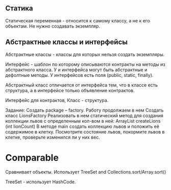 ## Статика
Статическая переменная - относится к самому классу, а не к его объектам. Не нужно создавать экземпляр.

## Абстрактные классы и интерфейсы
Абстрактные классы - классы для которых нельзя создать экземпляры.

Интерфейс - шаблон по которому описываются контракты на методы из абстрактного класса. У и интерфейса могут быть абстрактные и дефолтные методы. У интерфейсов есть поля (public, static, finally).

Абстрактный класс отличается от интерфейса тем, что в классе есть структура, а в интерфейсе только объявление контрактов.

Интерфейс для контрактов,  Класс - структура.

Задание:
Создать package – factory. Работу продолжаем в нем
Создать класс LionsFactory
Реализовать в нем статический метод для создания коллекции львов с определенным кол-вом в ней:
ArrayList<Lion> createLions (int lionCount)
В методе main создать коллекцию львов и положить её содержимое в клетку. Посмотрите состояние львов, покормите львов в клетке, проверьте изменился ли у них вес.

# Comparable<E>
Сравнивает объекты.
Использует TreeSet and Collections.sort/Array.sort()

TreeSet - использует HashCode.

